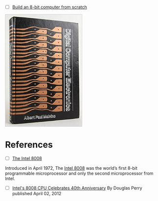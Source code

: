 


- [ ] [Build an 8-bit computer from scratch](https://eater.net/8bit)

<img src=images/51ZEEx-peGL._SX340_BO1,204,203,200_.jpg width=50% height=50% > </img>

# References

- [ ] [The Intel 8008](https://www.intel.com/content/www/us/en/history/virtual-vault/articles/the-8008.html)

Introduced in April 1972, The [Intel 8008](https://en.wikipedia.org/wiki/Intel_8008) was the world’s first 8-bit programmable microprocessor and only the second microprocessor from Intel. 

- [ ] [Intel's 8008 CPU Celebrates 40th Anniversary](https://www.tomshardware.com/news/intel-8008-cpu-processor-anniversary,15176.html)
By Douglas Perry published April 02, 2012
